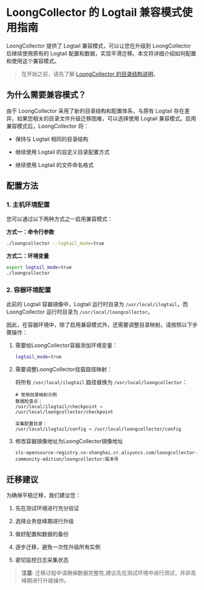 # LoongCollector 的 Logtail 兼容模式使用指南

LoongCollector 提供了 Logtail 兼容模式，可以让您在升级到 LoongCollector 后继续使用原有的 Logtail 配置和数据，实现平滑迁移。本文将详细介绍如何配置和使用这个兼容模式。

> 在开始之前，请先了解 [LoongCollector 的目录结构说明](loongcollector-dir.md)。

## 为什么需要兼容模式？

由于 LoongCollector 采用了新的目录结构和配置体系，与原有 Logtail 存在差异，如果您相关的目录文件升级迁移困难，可以选择使用 Logtail 兼容模式。启用兼容模式后，LoongCollector 将：

- 保持与 Logtail 相同的目录结构

- 继续使用 Logtail 的自定义目录配置方式

- 继续使用 Logtail 的文件命名格式

## 配置方法

### 1. 主机环境配置

您可以通过以下两种方式之一启用兼容模式：

**方式一：命令行参数**

```bash
./loongcollector --logtail_mode=true
```

**方式二：环境变量**

```bash
export logtail_mode=true
./loongcollector
```

### 2. 容器环境配置

此前的 Logtail 容器镜像中，Logtail 运行时目录为 `/usr/local/ilogtail`，而 LoongCollector 运行时目录为 `/usr/local/loongcollector`。

因此，在容器环境中，除了启用兼容模式外，还需要调整目录映射。请按照以下步骤操作：

1. 需要给LoongCollector容器添加环境变量：

    ```bash
    logtail_mode=true
    ```

2. 需要调整LoongCollector挂载路径映射：

    将所有 `/usr/local/ilogtail` 路径替换为 `/usr/local/loongcollector`：

    ```plaintext
    # 常用目录映射示例
    数据检查点：
    /usr/local/ilogtail/checkpoint → /usr/local/loongcollector/checkpoint

    采集配置目录：
    /usr/local/ilogtail/config → /usr/local/loongcollector/config
    ```

3. 修改容器镜像地址为LoongCollector镜像地址

    `sls-opensource-registry.cn-shanghai.cr.aliyuncs.com/loongcollector-community-edition/loongcollector:版本号`

## 迁移建议

为确保平稳迁移，我们建议您：

1. 先在测试环境进行充分验证

2. 选择业务低峰期进行升级

3. 做好配置和数据的备份

4. 逐步迁移，避免一次性升级所有实例

5. 密切监控日志采集状态

> **注意**: 迁移过程中请确保数据完整性,建议先在测试环境中进行测试，并非高峰期进行升级操作。

